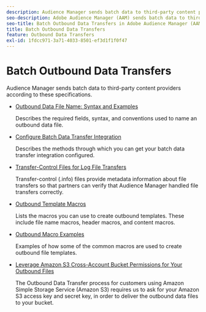 ```yaml
---
description: Audience Manager sends batch data to third-party content providers according to these specifications.
seo-description: Adobe Audience Manager (AAM) sends batch data to third-party content providers according to these specifications.
seo-title: Batch Outbound Data Transfers in Adobe Audience Manager (AAM)
title: Batch Outbound Data Transfers
feature: Outbound Data Transfers
exl-id: 1fdcc971-3a71-4033-8501-ef3d1f1f0f47
---
```

# Batch Outbound Data Transfers

Audience Manager sends batch data to third-party content providers according to these specifications.

* [Outbound Data File Name: Syntax and Examples](/help/using/integration/receiving-audience-data/batch-outbound-transfers/outbound-file-name-contents.md)

  Describes the required fields, syntax, and conventions used to name an outbound data file.

* [Configure Batch Data Transfer Integration](batch-server-configuration.md)

  Describes the methods through which you can get your batch data transfer integration configured.

* [Transfer-Control Files for Log File Transfers](/help/using/integration/receiving-audience-data/batch-outbound-transfers/transfer-control-files.md)

  Transfer-control (.info) files provide metadata information about file transfers so that partners can verify that Audience Manager handled file transfers correctly.

* [Outbound Template Macros](/help/using/integration/receiving-audience-data/batch-outbound-transfers/outbound-template-macros.md)

  Lists the macros you can use to create outbound templates. These include file name macros, header macros, and content macros.

* [Outbound Macro Examples](/help/using/integration/receiving-audience-data/batch-outbound-transfers/outbound-macro-examples.md)

  Examples of how some of the common macros are used to create outbound file templates.

* [Leverage Amazon S3 Cross-Account Bucket Permissions for Your Outbound Files](/help/using/integration/receiving-audience-data/batch-outbound-transfers/authorize-s3-cross-bucket.md)

  The Outbound Data Transfer process for customers using Amazon Simple Storage Service (Amazon S3) requires us to ask for your Amazon S3 access key and secret key, in order to deliver the outbound data files to your bucket.
